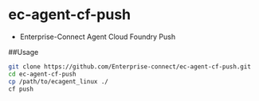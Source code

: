 # ec-agent-cf-push
 - Enterprise-Connect Agent Cloud Foundry Push

##Usage
```bash
git clone https://github.com/Enterprise-connect/ec-agent-cf-push.git
cd ec-agent-cf-push
cp /path/to/ecagent_linux ./
cf push
```
